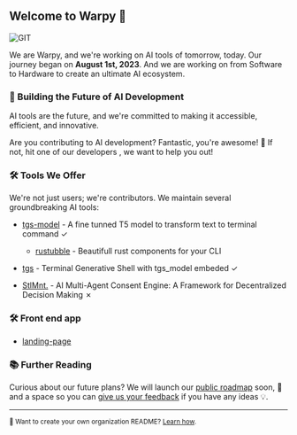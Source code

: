 ## Welcome to Warpy 👋

![GIT](https://github.com/warpy-ai/wp-portal/blob/main/public/warpy_white_icon.svg)

We are Warpy, and we're working on AI tools of tomorrow, today. Our journey began on **August 1st, 2023**. And we are working on from Software to Hardware to create an ultimate AI ecosystem.
### 🤖 Building the Future of AI Development

AI tools are the future, and we're committed to making it accessible, efficient, and innovative. 

Are you contributing to AI development? Fantastic, you're awesome! 🌟 If not, hit one of our developers , we want to help you out!

### 🛠 Tools We Offer

We're not just users; we're contributors. We maintain several groundbreaking AI tools:

- [tgs-model](https://github.com/warpy-ai/tgs-model) - A fine tunned T5 model to transform text to terminal command &check;
  - [rustubble](https://github.com/warpy-ai/rustubble) - Beautifull rust components for your CLI
 
    
- [tgs](https://github.com/warpy-ai/tgs) - Terminal Generative Shell with tgs_model embeded &check;
- [StlMnt.](https://github.com/warpy-ai/settlement) - AI Multi-Agent Consent Engine: A Framework for Decentralized Decision Making &cross;


### 🛠 Front end app

- [landing-page](https://github.com/warpy-ai/lading-page)

### 📚 Further Reading

Curious about our future plans? We will launch our [public roadmap](https://github.com/warpy/roadmap) soon, 🌈 and a space so you can [give us your feedback](https://github.com/orgs/warpy-ai/discussions/78) if you have any ideas 💡.

---

<sub>👀 Want to create your own organization README? [Learn how](https://docs.github.com/en/organizations/collaborating-with-groups-in-organizations/customizing-your-organizations-profile).</sub>

<!--
Crafted with 💙 by Warpy
👋🎤⬇️
-->
